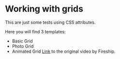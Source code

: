 # Working with grids

This are just some tests using CSS attributes.

Here you will find 3 templates:
   -   Basic Grid
   -   Photo Grid
   -   Animated Grid
[Link](https://www.youtube.com/watch?v=705XCEruZFs) to the original video by Fireship.